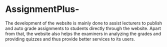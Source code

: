# AssignmentPlus-
The development of the website is mainly done to assist lecturers to publish and  auto grade assignments to students directly through the website. Apart from that, the website also helps the examiners in analyzing the grades and providing quizzes and thus provide better services to its users. 
